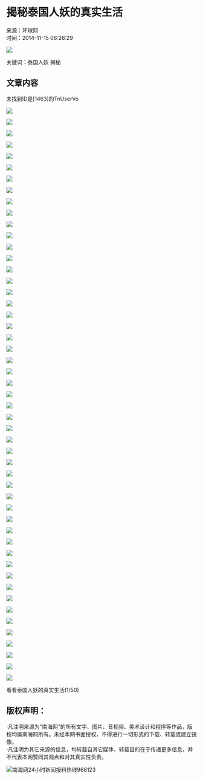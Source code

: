 # 揭秘泰国人妖的真实生活

来源：环球网  
时间：2014-11-15 06:26:29  

![](http://www.hinews.cn/news/images/d_xux.jpg)

关键词：泰国人妖 揭秘 

## 文章内容

未找到ID是\[1463\]的TnUserVo

![](http://www.hinews.cn/news/images/d_xux.jpg)

![](http://www.hinews.cn/pic/0/16/69/08/16690883_977243.jpg)

![](http://www.hinews.cn/pic/0/16/69/08/16690884_349513.jpg)

![](http://www.hinews.cn/pic/0/16/69/08/16690885_599557.jpg)

![](http://www.hinews.cn/pic/0/16/69/08/16690886_997398.jpg)

![](http://www.hinews.cn/pic/0/16/69/08/16690887_478235.jpg)

![](http://www.hinews.cn/pic/0/16/69/08/16690888_480614.jpg)

![](http://www.hinews.cn/pic/0/16/69/08/16690889_997589.jpg)

![](http://www.hinews.cn/pic/0/16/69/08/16690890_597385.jpg)

![](http://www.hinews.cn/pic/0/16/69/08/16690891_352052.jpg)

![](http://www.hinews.cn/pic/0/16/69/08/16690892_977814.jpg)

![](http://www.hinews.cn/pic/0/16/69/08/16690893_704579.jpg)

![](http://www.hinews.cn/pic/0/16/69/08/16690894_216443.jpg)

![](http://www.hinews.cn/pic/0/16/69/08/16690895_938468.jpg)

![](http://www.hinews.cn/pic/0/16/69/08/16690896_797670.jpg)

![](http://www.hinews.cn/pic/0/16/69/08/16690897_076502.jpg)

![](http://www.hinews.cn/pic/0/16/69/08/16690898_880339.jpg)

![](http://www.hinews.cn/pic/0/16/69/08/16690899_874796.jpg)

![](http://www.hinews.cn/pic/0/16/69/09/16690900_064969.jpg)

![](http://www.hinews.cn/pic/0/16/69/09/16690901_804590.jpg)

![](http://www.hinews.cn/pic/0/16/69/09/16690902_934413.jpg)

![](http://www.hinews.cn/pic/0/16/69/09/16690903_205141.jpg)

![](http://www.hinews.cn/pic/0/16/69/09/16690904_712736.jpg)

![](http://www.hinews.cn/pic/0/16/69/09/16690905_975327.jpg)

![](http://www.hinews.cn/pic/0/16/69/09/16690906_341206.jpg)

![](http://www.hinews.cn/pic/0/16/69/09/16690907_606618.jpg)

![](http://www.hinews.cn/pic/0/16/69/09/16690908_996721.jpg)

![](http://www.hinews.cn/pic/0/16/69/09/16690909_470443.jpg)

![](http://www.hinews.cn/pic/0/16/69/09/16690910_488357.jpg)

![](http://www.hinews.cn/pic/0/16/69/09/16690911_998165.jpg)

![](http://www.hinews.cn/pic/0/16/69/09/16690912_590263.jpg)

![](http://www.hinews.cn/pic/0/16/69/09/16690913_360323.jpg)

![](http://www.hinews.cn/pic/0/16/69/09/16690914_979630.jpg)

![](http://www.hinews.cn/pic/0/16/69/09/16690915_698270.jpg)

![](http://www.hinews.cn/pic/0/16/69/09/16690916_225076.jpg)

![](http://www.hinews.cn/pic/0/16/69/09/16690917_941489.jpg)

![](http://www.hinews.cn/pic/0/16/69/09/16690918_792300.jpg)

![](http://www.hinews.cn/pic/0/16/69/09/16690919_085325.jpg)

![](http://www.hinews.cn/pic/0/16/69/09/16690920_884503.jpg)

![](http://www.hinews.cn/pic/0/16/69/09/16690921_870473.jpg)

![](http://www.hinews.cn/pic/0/16/69/09/16690922_056134.jpg)

![](http://www.hinews.cn/pic/0/16/69/09/16690923_809814.jpg)

![](http://www.hinews.cn/pic/0/16/69/09/16690924_931223.jpg)

![](http://www.hinews.cn/pic/0/16/69/09/16690925_196469.jpg)

![](http://www.hinews.cn/pic/0/16/69/09/16690926_718917.jpg)

![](http://www.hinews.cn/pic/0/16/69/09/16690927_973335.jpg)

![](http://www.hinews.cn/pic/0/16/69/09/16690928_332873.jpg)

![](http://www.hinews.cn/pic/0/16/69/09/16690929_613630.jpg)

![](http://www.hinews.cn/pic/0/16/69/09/16690930_995965.jpg)

![](http://www.hinews.cn/pic/0/16/69/09/16690931_462614.jpg)

![](http://www.hinews.cn/pic/0/16/69/09/16690932_496062.jpg)

看看泰国人妖的真实生活(1/50)

## 版权声明：
  
·凡注明来源为"南海网"的所有文字、图片、音视频、美术设计和程序等作品，版权均属南海网所有。未经本网书面授权，不得进行一切形式的下载、转载或建立镜像。  
·凡注明为其它来源的信息，均转载自其它媒体，转载目的在于传递更多信息，并不代表本网赞同其观点和对其真实性负责。  

![南海网24小时新闻报料热线966123](http://www.hinews.cn/news/images/96613-1.jpg)